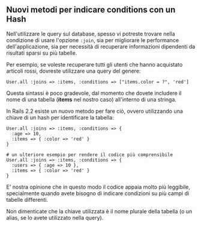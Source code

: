 ## Nuovi metodi per indicare conditions con un Hash

Nell'utilizzare le query sul database, spesso vi potreste trovare nella condizione di usare l'opzione `:join`, sia per migliorare le performance dell'applicazione, sia per necessità di recuperare informazioni dipendenti da risultati sparsi su più tabelle.

Per esempio, se voleste recuperare tutti gli utenti che hanno acquistato articoli rossi, dovreste utilizzare una query del genere:

	User.all :joins => :items, :conditions => ["items.color = ?", 'red']

Questa sintassi è poco gradevole, dal momento che dovete includere il nome di una tabella (**items** nel nostro caso) all'interno di una stringa.

In Rails 2.2 esiste un nuovo metodo per fare ciò, ovvero utilizzando una chiave di un hash per identificare la tabella:

	User.all :joins => :items, :conditions => {
	  :age => 10,
	  :items => { :color => 'red' }
	}

	# un ulteriore esempio per rendere il codice più comprensibile
	User.all :joins => :items, :conditions => {
	  :users => { :age => 10 },
	  :items => { :color => 'red' }
	}

E' nostra opinione che in questo modo il codice appaia molto più leggibile, specialmente quando avete bisogno di indicare condizioni su più campi di tabelle differenti.

Non dimenticate che la chiave utilizzata è il nome plurale della tabella (o un alias, se lo avete utilizzato nella query).
